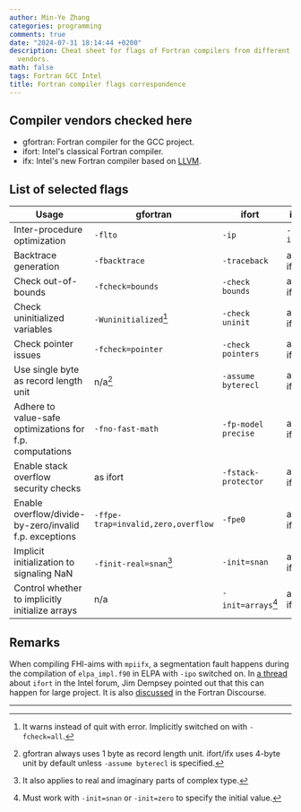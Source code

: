 ```yaml
---
author: Min-Ye Zhang
categories: programming
comments: true
date: "2024-07-31 18:14:44 +0200"
description: Cheat sheet for flags of Fortran compilers from different
  vendors.
math: false
tags: Fortran GCC Intel
title: Fortran compiler flags correspondence
---
```


## Compiler vendors checked here

- gfortran: Fortran compiler for the GCC project.
- ifort: Intel's classical Fortran compiler.
- ifx: Intel's new Fortran compiler based on [LLVM](https://llvm.org/).

## List of selected flags

| Usage | gfortran | ifort | ifx |
|----|----|----|----|
| Inter-procedure optimization | `-flto` | `-ip` | `-ipo` |
| Backtrace generation | `-fbacktrace` | `-traceback` | as ifort |
| Check out-of-bounds | `-fcheck=bounds` | `-check bounds` | as ifort |
| Check uninitialized variables | `-Wuninitialized`[^1] | `-check uninit` | as ifort |
| Check pointer issues | `-fcheck=pointer` | `-check pointers` | as ifort |
| Use single byte as record length unit | n/a[^2] | `-assume byterecl` | as ifort |
| Adhere to value-safe optimizations for f.p. computations | `-fno-fast-math` | `-fp-model precise` | as ifort |
| Enable stack overflow security checks | as ifort | `-fstack-protector` | as ifort |
| Enable overflow/divide-by-zero/invalid f.p. exceptions | `-ffpe-trap=invalid,zero,overflow` | `-fpe0` | as ifort |
| Implicit initialization to signaling NaN | `-finit-real=snan`[^3] | `-init=snan` | as ifort |
| Control whether to implicitly initialize arrays | n/a | `-init=arrays`[^4] | as ifort |

## Remarks

When compiling FHI-aims with `mpiifx`, a segmentation fault happens
during the compilation of `elpa_impl.f90` in ELPA with `-ipo` switched
on. In [a
thread](https://community.intel.com/t5/Intel-Fortran-Compiler/catastrophic-error-Internal-compiler-error-segmentation/td-p/1079542)
about `ifort` in the Intel forum, Jim Dempsey pointed out that this can
happen for large project. It is also
[discussed](https://fortran-lang.discourse.group/t/compiler-error-or-code-error/8191/2)
in the Fortran Discourse.

---

[^1]: It warns instead of quit with error. Implicitly switched on with
    `-fcheck=all`.

[^2]: gfortran always uses 1 byte as record length unit. ifort/ifx uses
    4-byte unit by default unless `-assume byterecl` is specified.

[^3]: It also applies to real and imaginary parts of complex type.

[^4]: Must work with `-init=snan` or `-init=zero` to specify the initial
    value.

